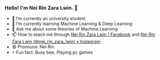 ### Hello! I'm Nei Rin Zara Lwin. 👋

- 🔭 I’m currently an university student
- 🌱 I’m currently learning Machine Learning & Deep Learning
- 💬 Ask me about some theories of Machine Learning
- 📫 How to reach me through [Nei Rin Zara Lwin | Facebook](https://www.facebook.com/lwinneirinzara) and [Nei Rin Zara Lwin (@nei_rin_zara_lwin) • Instagram](https://www.instagram.com/nei_rin_zara_lwin/)
- 😄 Pronouns: Nei Rin 
- ⚡ Fun fact: Busy bee, Playing pc games
